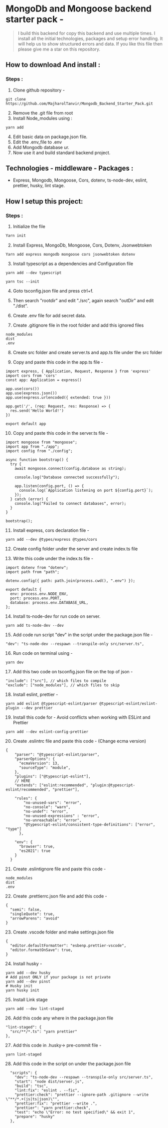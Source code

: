 # MongoDb and Mongoose backend starter pack -

> I build this backend for copy this backend and use multiple times. I install all the initial technologies, packages and setup error handling. It will help us to show structured errors and data. If you like this file then please give me a star on this repository.

## How to download And install :

### Steps :

1. Clone github repository -

```
git clone https://github.com/MajharolTanvir/Mongodb_Backend_Starter_Pack.git
```

2. Remove the .git file from root
3. Install Node_modules using :

```
yarn add
```

4. Edit basic data on package.json file.
5. Edit the .env_file to .env
6. Add Mongodb database ur.
7. Now use it and build standard backend project.

## Technologies - middleware - Packages :

- Express, Mongodb, Mongoose, Cors, dotenv, ts-node-dev, eslint, prettier, husky, lint stage.

## How I setup this project:

### Steps :

1. Initialize the file

```Javascript
Yarn init
```

2. Install Express, MongoDb, Mongoose, Cors, Dotenv, Jsonwebtoken

```
Yarn add express mongodb mongoose cors jsonwebtoken dotenv
```

3. Install typescript as a dependencies and Configuration file

```
yarn add --dev typescript

yarn tsc --init
```

4. Goto tsconfig.json file and press ctrl+f.
5. Then search "rootdir" and edit "./src", again search "outDir" and edit "./dist".
6. Create .env file for add secret data.

7. Create .gitignore file in the root folder and add this ignored files

```
node_modules
dist
.env
```

8. Create src folder and create server.ts and app.ts file under the src folder

9. Copy and paste this code in the app.ts file -

```
import express, { Application, Request, Response } from 'express'
import cors from 'cors'
const app: Application = express()

app.use(cors())
app.use(express.json())
app.use(express.urlencoded({ extended: true }))

app.get('/', (req: Request, res: Response) => {
  res.send('Hello World!')
})

export default app

```

10. Copy and paste this code in the server.ts file -

```
import mongoose from "mongoose";
import app from "./app";
import config from "./config";

async function bootstrap() {
  try {
    await mongoose.connect(config.database as string);

    console.log("Database connected successfully");

    app.listen(config.port, () => {
      console.log(`Application listening on port ${config.port}`);
    });
  } catch (error) {
    console.log("Failed to connect databases", error);
  }
}

bootstrap();

```

11. Install express, cors declaration file -

```
yarn add --dev @types/express @types/cors
```

12. Create config folder under the server and create index.ts file

13. Write this code under the index.ts file -

```
import dotenv from "dotenv";
import path from "path";

dotenv.config({ path: path.join(process.cwd(), ".env") });

export default {
  env: process.env.NODE_ENV,
  port: process.env.PORT,
  database: process.env.DATABASE_URL,
};

```

14. Install ts-node-dev for run code on server.

```
yarn add ts-node-dev --dev
```

15. Add code run script "dev" in the script under the package.json file -

```
"dev": "ts-node-dev --respawn --transpile-only src/server.ts",
```

16. Run code on terminal using -

```
yarn dev
```

17. Add this two code on tsconfig.json file on the top of json -

```
"include": ["src"], // which files to compile
"exclude": ["node_modules"], // which files to skip
```

18. Install eslint, prettier -

```
yarn add eslint @typescript-eslint/parser @typescript-eslint/eslint-plugin --dev prettier
```

19. Install this code for - Avoid conflicts when working with ESLint and Prettier

```
yarn add --dev eslint-config-prettier
```

20. Create .eslintrc file and paste this code - (Change ecma version)

```
{
    "parser": "@typescript-eslint/parser",
    "parserOptions": {
      "ecmaVersion": 13,
      "sourceType": "module",
    },
    "plugins": ["@typescript-eslint"],
    // HERE
    "extends": ["eslint:recommended", "plugin:@typescript-eslint/recommended", "prettier"],

    "rules": {
        "no-unused-vars": "error",
        "no-console": "warn",
        "no-undef": "error",
        "no-unused-expressions" : "error",
        "no-unreachable": "error",
        "@typescript-eslint/consistent-type-definitions": ["error", "type"]
      },

    "env": {
      "browser": true,
      "es2021": true
    }
  }
```

21. Create .eslintignore file and paste this code -

```
node_modules
dist
.env
```

22. Create .prettierrc.json file and add this code -

```
{
  "semi": false,
  "singleQuote": true,
  "arrowParens": "avoid"
}
```

23. Create .vscode folder and make settings.json file

```
{
  "editor.defaultFormatter": "esbenp.prettier-vscode",
  "editor.formatOnSave": true,
}
```

24. Install husky -

```
yarn add --dev husky
# Add pinst ONLY if your package is not private
yarn add --dev pinst
# Husky init
yarn husky init
```

25. Install Link stage

```
yarn add --dev lint-staged
```

26. Add this code any where in the package.json file

```
"lint-staged": {
  "src/**/*.ts": "yarn prettier"
},
```

27. Add this code in .husky-> pre-commit file -

```
yarn lint-staged
```

28. Add this code in the script on under the package.json file

```
  "scripts": {
    "dev": "ts-node-dev --respawn --transpile-only src/server.ts",
    "start": "node dist/server.js",
    "build": "tsc",
    "lint:fix": "eslint . --fic",
    "prettier:check": "prettier --ignore-path .gitignore --write \"**/*.+(js|ts|json)\"",
    "prettier:fix": "prettier --write .",
    "prettier": "yarn prettier:check",
    "test": "echo \"Error: no test specified\" && exit 1",
    "prepare": "husky"
  },
```
